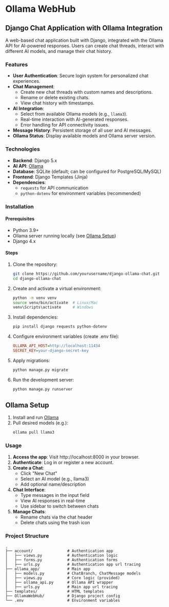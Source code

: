# Ollama WebHub

## Django Chat Application with Ollama Integration

A web-based chat application built with Django, integrated with the Ollama API for AI-powered responses. Users can create chat threads, interact with different AI models, and manage their chat history.

### Features

- **User Authentication**: Secure login system for personalized chat experiences.
- **Chat Management**:
  - Create new chat threads with custom names and descriptions.
  - Rename or delete existing chats.
  - View chat history with timestamps.
- **AI Integration**:
  - Select from available Ollama models (e.g., `llama3`).
  - Real-time interaction with AI-generated responses.
  - Error handling for API connectivity issues.
- **Message History**: Persistent storage of all user and AI messages.
- **Ollama Status**: Display available models and Ollama server version.

### Technologies

- **Backend**: Django 5.x
- **AI API**: [Ollama](https://ollama.com/)
- **Database**: SQLite (default; can be configured for PostgreSQL/MySQL)
- **Frontend**: Django Templates (Jinja)
- **Dependencies**:
  - `requests` for API communication
  - `python-dotenv` for environment variables (recommended)

### Installation

#### Prerequisites
- Python 3.9+
- Ollama server running locally (see [Ollama Setup](#ollama-setup))
- Django 4.x

#### Steps
1. Clone the repository:
   ```bash
   git clone https://github.com/yourusername/django-ollama-chat.git
   cd django-ollama-chat
   
2. Create and activate a virtual environment:
    ```bash
    python -m venv venv
    source venv/bin/activate  # Linux/Mac
    venv\Scripts\activate     # Windows
   
3. Install dependencies:
    ```bash
    pip install django requests python-dotenv
   
4. Configure environment variables (create .env file):
    ```ini
   OLLAMA_API_HOST=http://localhost:11434
   SECRET_KEY=your-django-secret-key
   
5. Apply migrations:
   ```bash
   python manage.py migrate
   
6. Run the development server:
   ```bash
   python manage.py runserver
   
## Ollama Setup

1. Install and run [Ollama](https://ollama.com/)
2. Pull desired models (e.g.):
   ```bash
   ollama pull llama3
   
### Usage
1. **Access the app**: Visit http://localhost:8000 in your browser.
2. **Authenticate**: Log in or register a new account.
3. **Create a Chat**:
    * Click "New Chat"
    * Select an AI model (e.g., llama3)
    * Add optional name/description
4. **Chat Interface**:
    * Type messages in the input field
    * View AI responses in real-time
    * Use sidebar to switch between chats
5. **Manage Chats**:
    * Rename chats via the chat header
    * Delete chats using the trash icon
### Project Structure
```
.
├── account/               # Authentication app
│   ├── views.py           # Authentication logic
│   ├── forms.py           # Authentication forms
│   ├── urls.py            # Authentication app url tracing
├── ollama_app/            # Main app
│   ├── models.py          # ChatBranch, ChatMessage models
│   ├── views.py           # Core logic (provided)
│   ├── ollama_api.py      # Ollama API wrapper
│   ├── urls.py            # Main app url tracing
├── templates/             # HTML templates
├── OllamaWebHub/          # Django project config
└── .env                   # Environment variables
